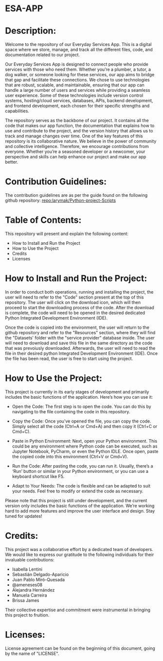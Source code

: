 # ESA-APP
# **Description:**
Welcome to the repository of our Everyday Services App. This is a digital space where we store, manage, and track all the different files, code, and documentation related to our project. 

Our Everyday Services App is designed to connect people who provide services with those who need them. Whether you’re a plumber, a tutor, a dog walker, or someone looking for these services, our app aims to bridge that gap and facilitate these connections. We chose to use technologies that are robust, scalable, and maintainable, ensuring that our app can handle a large number of users and services while providing a seamless user experience. Some of these technologies include version control systems, hosting/cloud services, databases, APIs, backend development, and frontend development, each chosen for their specific strengths and capabilities.


The repository serves as the backbone of our project. It contains all the code that makes our app function, the documentation that explains how to use and contribute to the project, and the version history that allows us to track and manage changes over time. One of the key features of this repository is its collaborative nature. We believe in the power of community and collective intelligence. Therefore, we encourage contributions from everyone. Whether you’re a seasoned developer or a newcomer, your perspective and skills can help enhance our project and make our app better.



# Contribution Guidelines:
The contribution guidelines are as per the guide found on the following github repository: [repo:larymak/Python-project-Scripts]([url](https://github.com/larymak/Python-project-Scripts)https://github.com/larymak/Python-project-Scripts)



# Table of Contents:
This repository will present and explain the following content:
- How to Install and Run the Project
- How to Use the Project
- Credits
- Licenses

# How to Install and Run the Project:

In order to conduct both operations, running and installing the project, the user will need to refer to the "Code" section present at the top of this repository. The user will click on the download icon, which will then proceed to start the downloading process of the code. After the download is complete, the code will need to be opened in the desired dedicated Python Integrated Development Environment (IDE). 

Once the code is copied into the environment, the user will return to the github repository and refer to the "Resources" section, where they will find the "Datasets' folder with the "service provider" database inside. The user will need to download and save this file in the same directory as the code that was prevoiusly downloaded. Afterwards, the user will need to read the file in their desired python Integrated Development Environment (IDE). Once the file has been read, the user is free to start using the project.


# How to Use the Project:
This project is currently in its early stages of development and primarily includes the basic functions of the application. Here’s how you can use it:

- Open the Code: The first step is to open the code. You can do this by navigating to the file containing the code in this repository.

- Copy the Code: Once you’ve opened the file, you can copy the code. Simply select all the code (Ctrl+A or Cmd+A) and then copy it (Ctrl+C or Cmd+C).

- Paste in Python Environment: Next, open your Python environment. This could be any environment where Python code can be executed, such as Jupyter Notebook, PyCharm, or even the Python IDLE. Once open, paste the copied code into this environment (Ctrl+V or Cmd+V).

- Run the Code: After pasting the code, you can run it. Usually, there’s a ‘Run’ button or similar in your Python environment, or you can use a keyboard shortcut like F5.

- Adapt to Your Needs: The code is flexible and can be adapted to suit your needs. Feel free to modify or extend the code as necessary.

Please note that this project is still under development, and the current version only includes the basic functions of the application. We’re working hard to add more features and improve the user interface and design. Stay tuned for updates!


# Credits:
This project was a collaborative effort by a dedicated team of developers. We would like to express our gratitude to the following individuals for their invaluable contributions:

- Isabella Lentini
- Sebastián Delgado-Aparicio
- Juan Pablo Miró-Quesada
- @ameneses08
- Alejandra Hernández
- Manuela Carreira
- Brissa James

Their collective expertise and commitment were instrumental in bringing this project to fruition.

# Licenses:
License agreement can be found on the beginning of this document, going by the name of "LICENSE".

